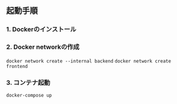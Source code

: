 ## 起動手順

### 1. Dockerのインストール

### 2. Docker networkの作成

`docker network create --internal backend`
`docker network create frontend`

### 3. コンテナ起動

`docker-compose up`